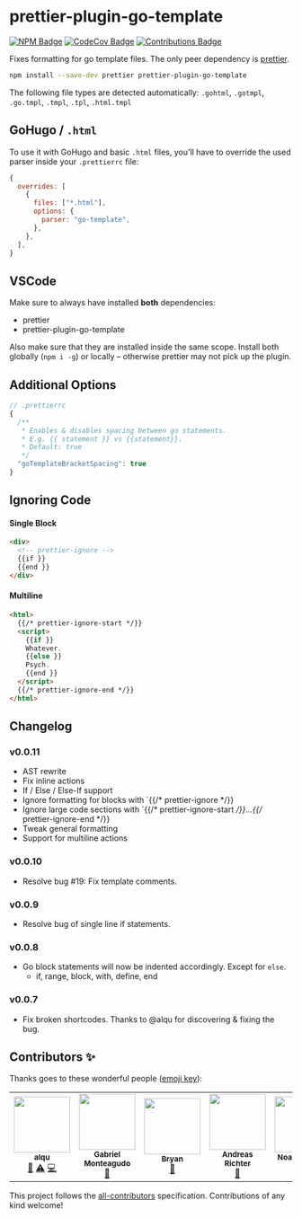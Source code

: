 # prettier-plugin-go-template

[![NPM Badge](https://img.shields.io/npm/v/prettier-plugin-go-template)](https://www.npmjs.com/package/prettier-plugin-go-template) [![CodeCov Badge](https://img.shields.io/codecov/c/github/niklaspor/prettier-plugin-go-template)](https://codecov.io/gh/NiklasPor/prettier-plugin-go-template) [![Contributions Badge](https://img.shields.io/github/all-contributors/niklaspor/prettier-plugin-go-template)](#contributors-)

Fixes formatting for go template files. The only peer dependency is [prettier](https://www.npmjs.com/package/prettier).

```bash
npm install --save-dev prettier prettier-plugin-go-template
```

The following file types are detected automatically:
`.gohtml`, `.gotmpl`, `.go.tmpl`, `.tmpl`, `.tpl`, `.html.tmpl`

## GoHugo / `.html`

To use it with GoHugo and basic `.html` files, you'll have to override the used parser inside your `.prettierrc` file:

```js
{
  overrides: [
    {
      files: ["*.html"],
      options: {
        parser: "go-template",
      },
    },
  ],
}
```

## VSCode

Make sure to always have installed **both** dependencies:

- prettier
- prettier-plugin-go-template

Also make sure that they are installed inside the same scope.
Install both globally (`npm i -g`) or locally – otherwise prettier may not pick up the plugin.

## Additional Options

```js
// .prettierrc
{
  /**
   * Enables & disables spacing between go statements.
   * E.g. {{ statement }} vs {{statement}}.
   * Default: true
   */
  "goTemplateBracketSpacing": true
}
```

## Ignoring Code

#### Single Block

```html
<div>
  <!-- prettier-ignore -->
  {{if }}
  {{end }}
</div>
```

#### Multiline

```html
<html>
  {{/* prettier-ignore-start */}}
  <script>
    {{if }}
    Whatever.
    {{else }}
    Psych.
    {{end }}
  </script>
  {{/* prettier-ignore-end */}}
</html>
```

## Changelog

### v0.0.11

- AST rewrite
- Fix inline actions
- If / Else / Else-If support
- Ignore formatting for blocks with `{{/* prettier-ignore */}}
- Ignore large code sections with `{{/* prettier-ignore-start */}}...{{/* prettier-ignore-end */}}
- Tweak general formatting
- Support for multiline actions

### v0.0.10

- Resolve bug #19: Fix template comments.

### v0.0.9

- Resolve bug of single line if statements.

### v0.0.8

- Go block statements will now be indented accordingly. Except for `else`.
  - if, range, block, with, define, end

### v0.0.7

- Fix broken shortcodes. Thanks to @alqu for discovering & fixing the bug.

## Contributors ✨

Thanks goes to these wonderful people ([emoji key](https://allcontributors.org/docs/en/emoji-key)):

<!-- ALL-CONTRIBUTORS-LIST:START - Do not remove or modify this section -->
<!-- prettier-ignore-start -->
<!-- markdownlint-disable -->
<table>
  <tr>
    <td align="center"><a href="https://github.com/alqu"><img src="https://avatars1.githubusercontent.com/u/12250845?v=4?s=100" width="100px;" alt=""/><br /><sub><b>alqu</b></sub></a><br /><a href="https://github.com/NiklasPor/prettier-plugin-go-template/issues?q=author%3Aalqu" title="Bug reports">🐛</a> <a href="https://github.com/NiklasPor/prettier-plugin-go-template/commits?author=alqu" title="Tests">⚠️</a> <a href="https://github.com/NiklasPor/prettier-plugin-go-template/commits?author=alqu" title="Code">💻</a></td>
    <td align="center"><a href="https://www.gabrielmaldi.com"><img src="https://avatars3.githubusercontent.com/u/3728897?v=4?s=100" width="100px;" alt=""/><br /><sub><b>Gabriel Monteagudo</b></sub></a><br /><a href="https://github.com/NiklasPor/prettier-plugin-go-template/issues?q=author%3Agabrielmaldi" title="Bug reports">🐛</a></td>
    <td align="center"><a href="https://github.com/bgold0"><img src="https://avatars1.githubusercontent.com/u/4645400?v=4?s=100" width="100px;" alt=""/><br /><sub><b>Bryan</b></sub></a><br /><a href="https://github.com/NiklasPor/prettier-plugin-go-template/issues?q=author%3Abgold0" title="Bug reports">🐛</a></td>
    <td align="center"><a href="http://richtera.org"><img src="https://avatars2.githubusercontent.com/u/708186?v=4?s=100" width="100px;" alt=""/><br /><sub><b>Andreas Richter</b></sub></a><br /><a href="https://github.com/NiklasPor/prettier-plugin-go-template/issues?q=author%3Arichtera" title="Bug reports">🐛</a></td>
    <td align="center"><a href="https://noahbrenner.github.io/"><img src="https://avatars3.githubusercontent.com/u/24858379?v=4?s=100" width="100px;" alt=""/><br /><sub><b>Noah Brenner</b></sub></a><br /><a href="https://github.com/NiklasPor/prettier-plugin-go-template/commits?author=noahbrenner" title="Code">💻</a> <a href="https://github.com/NiklasPor/prettier-plugin-go-template/commits?author=noahbrenner" title="Documentation">📖</a></td>
    <td align="center"><a href="https://silverwind.io"><img src="https://avatars1.githubusercontent.com/u/115237?v=4?s=100" width="100px;" alt=""/><br /><sub><b>silverwind</b></sub></a><br /><a href="#ideas-silverwind" title="Ideas, Planning, & Feedback">🤔</a></td>
    <td align="center"><a href="https://codeberg.org/cpence"><img src="https://avatars0.githubusercontent.com/u/297075?v=4?s=100" width="100px;" alt=""/><br /><sub><b>Charles Pence</b></sub></a><br /><a href="https://github.com/NiklasPor/prettier-plugin-go-template/issues?q=author%3Acpence" title="Bug reports">🐛</a></td>
  </tr>
</table>

<!-- markdownlint-restore -->
<!-- prettier-ignore-end -->

<!-- ALL-CONTRIBUTORS-LIST:END -->

This project follows the [all-contributors](https://github.com/all-contributors/all-contributors) specification. Contributions of any kind welcome!
